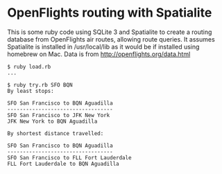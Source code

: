 OpenFlights routing with Spatialite
===================================

This is some ruby code using SQLite 3 and Spatialite to create a routing database from OpenFlights air routes, allowing route queries. It assumes Spatialite is installed in /usr/local/lib as it would be if installed using homebrew on Mac. Data is from http://openflights.org/data.html

```
$ ruby load.rb
...

$ ruby try.rb SFO BQN
By least stops:

SFO San Francisco to BQN Aguadilla
----------------------------------
SFO San Francisco to JFK New York
JFK New York to BQN Aguadilla

By shortest distance travelled:

SFO San Francisco to BQN Aguadilla
----------------------------------
SFO San Francisco to FLL Fort Lauderdale
FLL Fort Lauderdale to BQN Aguadilla
```
